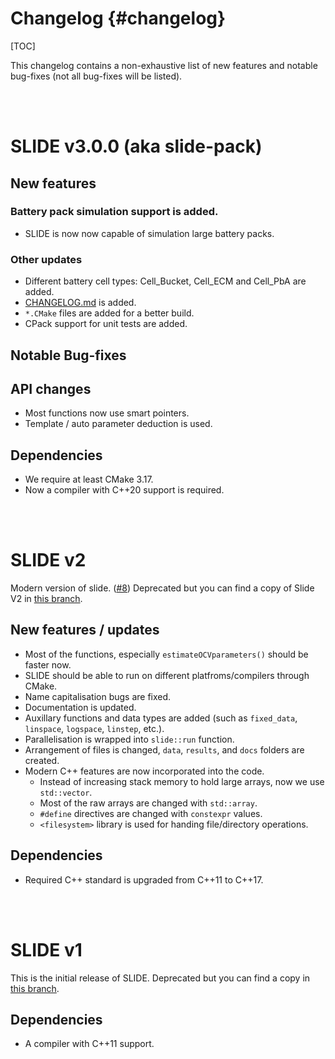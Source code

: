 # Changelog {#changelog}

[TOC]

This changelog contains a non-exhaustive list of new features and notable bug-fixes (not all bug-fixes will be listed). 

<br/><br/>
# SLIDE v3.0.0 (aka slide-pack)

## New features


### Battery pack simulation support is added. 
* SLIDE is now now capable of simulation large battery packs. 

### Other updates
* Different battery cell types: Cell_Bucket, Cell_ECM and Cell_PbA are added. 
* [CHANGELOG.md](https://github.com/davidhowey/SLIDE/blob/master/CHANGELOG.md) is added. 
* `*.CMake` files are added for a better build. 
* CPack support for unit tests are added. 

## Notable Bug-fixes

## API changes
* Most functions now use smart pointers. 
* Template / auto parameter deduction is used. 

## Dependencies
  * We require at least CMake 3.17.
  * Now a compiler with C++20 support is required. 

<br/><br/>
# SLIDE v2

Modern version of slide. ([\#8](https://github.com/davidhowey/SLIDE/pull/8)) Deprecated but you can find a copy of Slide V2 in [this branch](https://github.com/davidhowey/SLIDE/tree/SLIDE_v2).

## New features / updates
- Most of the functions, especially `estimateOCVparameters()` should be faster now. 
- SLIDE should be able to run on different platfroms/compilers through CMake.
- Name capitalisation bugs are fixed. 
- Documentation is updated. 
- Auxillary functions and data types are added (such as `fixed_data`, `linspace`, `logspace`, `linstep`, etc.).
- Parallelisation is wrapped into `slide::run` function. 
- Arrangement of files is changed, `data`, `results`, and `docs` folders are created. 
- Modern C++ features are now incorporated into the code. 
  - Instead of increasing stack memory to hold large arrays, now we use `std::vector`. 
  - Most of the raw arrays are changed with `std::array`.
  - `#define` directives are changed with `constexpr` values.
  - `<filesystem>` library is used for handing file/directory operations. 

## Dependencies
  * Required C++ standard is upgraded from C++11 to C++17. 

<br/><br/>
# SLIDE v1

This is the initial release of SLIDE. Deprecated but you can find a copy in [this branch](https://github.com/davidhowey/SLIDE/tree/SLIDE_v1).

## Dependencies
  * A compiler with C++11 support. 